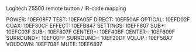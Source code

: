 Logitech Z5500 remote button / IR-code mapping

POWER:     10EF08F7
TEST:      10EFA05F
DIRECT:    10EF50AF
OPTICAL:   10EFD02F
COAX:      10EF30CF
EFFECT:    10EFB847
SETTINGS:  10EFF807
SUB+:      10EFC03F
SUB-:      10EF807F
CENTER+:   10EF40BF
CENTER-:   10EF609F
SURROUND+: 10EF00FF
SURROUND-: 10EF20DF
VOLUP :    10EF58A7
VOLDOWN:   10EF708F
MUTE:      10EF6897
